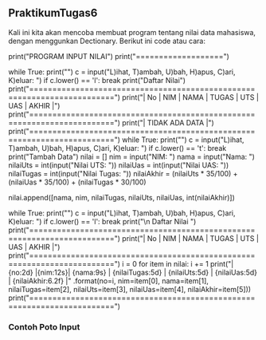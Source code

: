 ## PraktikumTugas6
Kali ini kita akan mencoba membuat program tentang nilai data mahasiswa, dengan menggunkan Dectionary. Berikut ini code atau cara:

print("PROGRAM INPUT NILAI") print("===================")

while True: print("") c = input("L)ihat, T)ambah, U)bah, H)apus, C)ari, K)eluar: ") if c.lower() == 'l': break print("Daftar Nilai") print("========================================================================") print("| No | NIM | NAMA | TUGAS | UTS | UAS | AKHIR |") print("========================================================================") print("| TIDAK ADA DATA |") print("========================================================================") while True: print("") c = input("L)ihat, T)ambah, U)bah, H)apus, C)ari, K)eluar: ") if c.lower() == 't': break print("Tambah Data") nilai = [] nim = input("NIM: ") nama = input("Nama: ") nilaiUts = int(input("Nilai UTS: ")) nilaiUas = int(input("Nilai UAS: ")) nilaiTugas = int(input("Nilai Tugas: ")) nilaiAkhir = (nilaiUts * 35/100) + (nilaiUas * 35/100) + (nilaiTugas * 30/100)

nilai.append([nama, nim, nilaiTugas, nilaiUts, nilaiUas, int(nilaiAkhir)])

while True: print("") c = input("L)ihat, T)ambah, U)bah, H)apus, C)ari, K)eluar: ") if c.lower() == 'l': break print("\n Daftar Nilai ") print("========================================================================") print("| No | NIM | NAMA | TUGAS | UTS | UAS | AKHIR |") print("========================================================================") i = 0 for item in nilai: i += 1 print("| {no:2d} |{nim:12s}| {nama:9s} | {nilaiTugas:5d} | {nilaiUts:5d} | {nilaiUas:5d} | {nilaiAkhir:6.2f} |" .format(no=i, nim=item[0], nama=item[1], nilaiTugas=item[2], nilaiUts=item[3], nilaiUas=item[4], nilaiAkhir=item[5])) print("========================================================================")


### Contoh Poto Input
